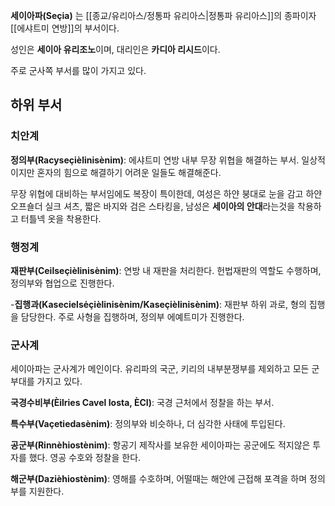 **세이아파(Seçia)** 는 [[종교/유리아스/정통파 유리아스|정통파 유리아스]]의 종파이자 [[에샤트미 연방]]의 부서이다.

성인은 **세이아 유리조노**이며, 대리인은 **카디아 리시드**이다.

주로 군사쪽 부서를 많이 가지고 있다.

## 하위 부서

### 치안계

**정의부(Racyseçièlinisènim)**: 에샤트미 연방 내부 무장 위협을 해결하는 부서. 일상적이지만 혼자의 힘으로 해결하기 어려운 일들도 해결해준다.

무장 위협에 대비하는 부서임에도 복장이 특이한데, 여성은 하얀 붕대로 눈을 감고 하얀 오프숄더 실크 셔츠, 짧은 바지와 검은 스타킹을, 남성은 **세이아의 안대**라는것을 착용하고 터틀넥 옷을 착용한다.

### 행정계

**재판부(Ceilseçièlinisènim)**: 연방 내 재판을 처리한다. 헌법재판의 역할도 수행하며, 정의부와 협업으로 진행한다.

-**집행과(Kasecielsėçièlinisènim/Kaseçièlinisènim)**: 재판부 하위 과로, 형의 집행을 담당한다. 주로 사형을 집행하며, 정의부 에예트미가 진행한다.

### 군사계

세이아파는 군사계가 메인이다. 유리파의 국군, 키리의 내부분쟁부를 제외하고 모든 군부대를 가지고 있다.

**국경수비부(Èilries Cavel Iosta, ÈCI)**: 국경 근처에서 정찰을 하는 부서.

**특수부(Vaçetiedasènim)**: 정의부와 비슷하나, 더 심각한 사태에 투입된다.

**공군부(Rinnèhiostènim)**: 항공기 제작사를 보유한 세이아파는 공군에도 적지않은 투자를 했다. 영공 수호와 정찰을 한다.

**해군부(Dazièhiostènim)**: 영해를 수호하며, 어떨때는 해안에 근접해 포격을 하며 정의부를 지원한다.

